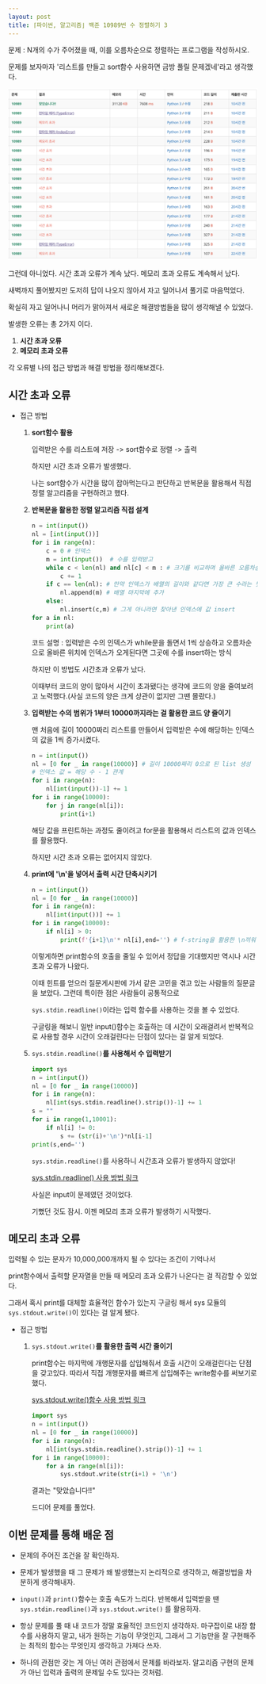 ```yaml
---
layout: post
title: ⌈파이썬, 알고리즘⌋ 백준 10989번 수 정렬하기 3
---
```


문제 : N개의 수가 주어졌을 때, 이를 오름차순으로 정렬하는 프로그램을 작성하시오.

문제를 보자마자 '리스트를 만들고 sort함수 사용하면 금방 풀릴 문제겠네'라고 생각했다.

![백준10989번](/images/백준-10989.png)

그런데 아니었다. 시간 초과 오류가 계속 났다. 메모리 초과 오류도 계속해서 났다. 

새벽까지 풀어봤지만 도저히 답이 나오지 않아서 자고 일어나서 풀기로 마음먹었다.

확실히 자고 일어나니 머리가 맑아져서 새로운 해결방법들을 많이 생각해낼 수 있었다.

발생한 오류는 총 2가지 이다.

1. **시간 초과 오류**
2. **메모리 초과 오류**

각 오류별 나의 접근 방법과 해결 방법을 정리해보겠다.

## 시간 초과 오류

* 접근 방법

    1. **sort함수 활용**

        입력받은 수를 리스트에 저장 -> sort함수로 정렬 -> 출력
        
        하지만 시간 초과 오류가 발생했다.

        나는 sort함수가 시간을 많이 잡아먹는다고 판단하고 반복문을 활용해서 직접 정렬 알고리즘을 구현하려고 했다.

    2. **반복문을 활용한 정렬 알고리즘 직접 설계**

        ```py
        n = int(input())
        nl = [int(input())]
        for i in range(n):
            c = 0 # 인덱스
            m = int(input())  # 수를 입력받고
            while c < len(nl) and nl[c] < m : # 크기를 비교하며 올바른 오름차순 인덱스 찾기
                c += 1
            if c == len(nl): # 만약 인덱스가 배열의 길이와 같다면 가장 큰 수라는 뜻
                nl.append(m) # 배열 마지막에 추가
            else:
                nl.insert(c,m) # 그게 아니라면 찾아낸 인덱스에 값 insert
        for a in nl:
            print(a)   
        ```

        코드 설명 : 입력받은 수의 인덱스가 while문을 돌면서 1씩 상승하고 오름차순으로 올바른 위치에 인덱스가 오게된다면 그곳에 수를 insert하는 방식

        하지만 이 방법도 시간초과 오류가 났다.

        이때부터 코드의 양이 많아서 시간이 초과됐다는 생각에 코드의 양을 줄여보려고 노력했다.(사실 코드의 양은 크게 상관이 없지만 그땐 몰랐다.)

    3. **입력받는 수의 범위가 1부터 10000까지라는 걸 활용한 코드 양 줄이기**

        맨 처음에 길이 10000짜리 리스트를 만들어서 입력받은 수에 해당하는 인덱스의 값을 1씩 증가시켰다.

        ```py
        n = int(input())
        nl = [0 for _ in range(10000)] # 길이 10000짜리 0으로 된 list 생성
        # 인덱스 값 = 해당 수 - 1 관계
        for i in range(n):
            nl[int(input())-1] += 1
        for i in range(10000): 
            for j in range(nl[i]):
                print(i+1)
        ```

        해당 값을 프린트하는 과정도 줄이려고 for문을 활용해서 리스트의 값과 인덱스를 활용했다.

        하지만 시간 초과 오류는 없어지지 않았다.

    4. **print에 '\n'을 넣어서 출력 시간 단축시키기**

        ```py
        n = int(input())
        nl = [0 for _ in range(10000)]
        for i in range(n):
            nl[int(input())] += 1
        for i in range(10000):
            if nl[i] > 0:
                print(f'{i+1}\n'* nl[i],end='') # f-string을 활용한 \n끼워 넣은 문자열 생성
        ```

        이렇게하면 print함수의 호출을 줄일 수 있어서 정답을 기대했지만 역시나 시간 초과 오류가 나왔다.

        이때 힌트를 얻으러 질문게시판에 가서 같은 고민을 겪고 있는 사람들의 질문글을 보았다. 그런데 특이한 점은 사람들이 공통적으로 
        
        `sys.stdin.readline()`이라는 입력 함수를 사용하는 것을 볼 수 있었다.

        구글링을 해보니 일반 input()함수는 호출하는 데 시간이 오래걸려서 반복적으로 사용할 경우 시간이 오래걸린다는 단점이 있다는 걸 알게 되었다.

    5. `sys.stdin.readline()`**를 사용해서 수 입력받기**

        ```py
        import sys
        n = int(input())
        nl = [0 for _ in range(10000)]
        for i in range(n):
            nl[int(sys.stdin.readline().strip())-1] += 1
        s = ""
        for i in range(1,10001):
            if nl[i] != 0:
                s += (str(i)+'\n')*nl[i-1]
        print(s,end='')
        ```

        `sys.stdin.readline()`를 사용하니 시간초과 오류가 발생하지 않았다! 
        
        [sys.stdin.readline() 사용 방법 링크](https://velog.io/@yeseolee/Python-파이썬-입력-정리sys.stdin.readline)

        사실은 input이 문제였던 것이었다. 

        기뻤던 것도 잠시. 이젠 메모리 초과 오류가 발생하기 시작했다.

## 메모리 초과 오류

입력될 수 있는 문자가 10,000,000개까지 될 수 있다는 조건이 기억나서 

print함수에서 출력할 문자열을 만들 때 메모리 초과 오류가 나온다는 걸 직감할 수 있었다.

그래서 혹시 print를 대체할 효율적인 함수가 있는지 구글링 해서 sys 모듈의 `sys.stdout.write()`이 있다는 걸 알게 됐다.

* 접근 방법
    
    1. `sys.stdout.write()`**를 활용한 출력 시간 줄이기**

        print함수는 마지막에 개행문자를 삽입해줘서 호출 시간이 오래걸린다는 단점을 갖고있다. 따라서 직접 개행문자를 빠르게 삽입해주는 write함수를 써보기로 했다.

        [sys.stdout.write()함수 사용 방법 링크](https://velog.io/@sj9802/print문-대신-sys.stdout.write-을-쓰자)
        
        ```py
        import sys
        n = int(input())
        nl = [0 for _ in range(10000)]
        for i in range(n):
            nl[int(sys.stdin.readline().strip())-1] += 1
        for i in range(10000):
            for a in range(nl[i]):
                sys.stdout.write(str(i+1) + '\n')
        ```

        결과는 "맞았습니다!!"

        드디어 문제를 풀었다.

## 이번 문제를 통해 배운 점

* 문제의 주어진 조건을 잘 확인하자.

* 문제가 발생했을 때 그 문제가 왜 발생했는지 논리적으로 생각하고, 해결방법을 차분하게 생각해내자.

* `input()`과 `print()`함수는 호출 속도가 느리다. 반복해서 입력받을 땐 `sys.stdin.readline()`과 `sys.stdout.write()` 를 활용하자.

* 항상 문제를 풀 때 내 코드가 정말 효율적인 코드인지 생각하자. 마구잡이로 내장 함수를 사용하지 말고, 내가 원하는 기능이 무엇인지, 그래서 그 기능만을 잘 구현해주는 최적의 함수는 무엇인지 생각하고 가져다 쓰자.

* 하나의 관점만 갖는 게 아닌 여러 관점에서 문제를 바라보자. 알고리즘 구현의 문제가 아닌 입력과 출력의 문제일 수도 있다는 것처럼.